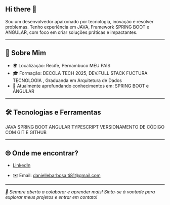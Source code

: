 ## Hi there 👋


Sou um desenvolvedor apaixonado por tecnologia, inovação e resolver problemas. Tenho experiência em JAVA, Framework SPRING BOOT e ANGULAR, com foco em criar soluções práticas e impactantes.

---

## 🚀 Sobre Mim

- 🌍 Localização: Recife, Pernambuco MEU PAÍS 
- 🎓 Formação: DECOLA TECH 2025, DEV.FULL STACK FUCTURA TECNOLOGIA , Graduanda em Arquitetura de Dados
- 🌱 Atualmente aprofundando conhecimentos em: SPRING BOOT e ANGULAR



---

## 🛠️ Tecnologias e Ferramentas

JAVA
SPRING BOOT 
ANGULAR
TYPESCRIPT
VERSIONAMENTO DE CÓDIGO COM GIT E GITHUB 

---


## 🌐 Onde me encontrar?

- [LinkedIn](https://www.linkedin.com/in/danielle-barbosa-dev-java)  

- ✉️ Email: daniellebarbosa.ti81@gmail.com

---

*🚀 Sempre aberto a colaborar e aprender mais! Sinta-se à vontade para explorar meus projetos e entrar em contato!*





